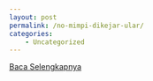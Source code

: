 ```yaml
---
layout: post
permalink: /no-mimpi-dikejar-ular/
categories:
    - Uncategorized
---
```


[Baca Selengkapnya](/01)